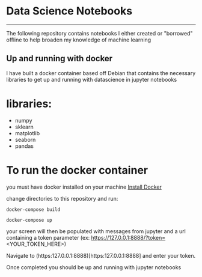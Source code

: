 # Data Science Notebooks
______________________
The following repository contains notebooks I either created or "borrowed" offline to help broaden my knowledge of machine learning

## Up and running with docker
I have built a docker container based off Debian that contains the necessary libraries to get up and running with datascience in jupyter notebooks

# libraries:
- numpy
- sklearn
- matplotlib
- seaborn
- pandas

# To run the docker container
you must have docker installed on your machine [Install Docker](https://hub.docker.com/editions/community/docker-ce-desktop-mac)

change directories to this repository and run:
```
docker-compose build
```
```
docker-compose up
```

your screen will then be populated with messages from jupyter and a url containing a token parameter (ex: https://127.0.0.1:8888/?token=<YOUR_TOKEN_HERE>)

Navigate to (https:127.0.0.1:8888)[https:127.0.0.1:8888]
and enter your token.

Once completed you should be up and running with jupyter notebooks

